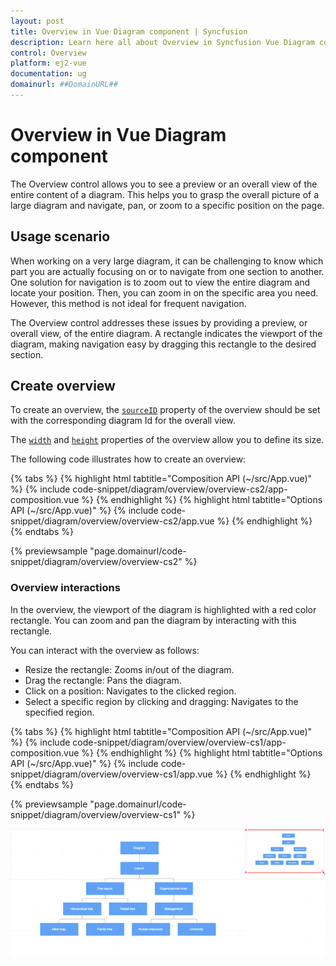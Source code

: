 ```yaml
---
layout: post
title: Overview in Vue Diagram component | Syncfusion
description: Learn here all about Overview in Syncfusion Vue Diagram component of Syncfusion Essential JS 2 and more.
control: Overview 
platform: ej2-vue
documentation: ug
domainurl: ##DomainURL##
---
```


# Overview in Vue Diagram component

The Overview control allows you to see a preview or an overall view of the entire content of a diagram. This helps you to grasp the overall picture of a large diagram and navigate, pan, or zoom to a specific position on the page.

## Usage scenario

When working on a very large diagram, it can be challenging to know which part you are actually focusing on or to navigate from one section to another. One solution for navigation is to zoom out to view the entire diagram and locate your position. Then, you can zoom in on the specific area you need. However, this method is not ideal for frequent navigation.

The Overview control addresses these issues by providing a preview, or overall view, of the entire diagram. A rectangle indicates the viewport of the diagram, making navigation easy by dragging this rectangle to the desired section.

## Create overview

To create an overview, the [`sourceID`](https://ej2.syncfusion.com/vue/documentation/api/overview/overviewModel/#sourceid) property of the overview should be set with the corresponding diagram Id for the overall view.

The [`width`](https://ej2.syncfusion.com/vue/documentation/api/overview/overviewModel/#width) and [`height`](https://ej2.syncfusion.com/angular/documentation/api/overview/overviewModel/#height) properties of the overview allow you to define its size.

The following code illustrates how to create an overview:

{% tabs %}
{% highlight html tabtitle="Composition API (~/src/App.vue)" %}
{% include code-snippet/diagram/overview/overview-cs2/app-composition.vue %}
{% endhighlight %}
{% highlight html tabtitle="Options API (~/src/App.vue)" %}
{% include code-snippet/diagram/overview/overview-cs2/app.vue %}
{% endhighlight %}
{% endtabs %}
        
{% previewsample "page.domainurl/code-snippet/diagram/overview/overview-cs2" %}

### Overview interactions

In the overview, the viewport of the diagram is highlighted with a red color rectangle. You can zoom and pan the diagram by interacting with this rectangle.

You can interact with the overview as follows:

* Resize the rectangle: Zooms in/out of the diagram.
* Drag the rectangle: Pans the diagram.
* Click on a position: Navigates to the clicked region.
* Select a specific region by clicking and dragging: Navigates to the specified region.

{% tabs %}
{% highlight html tabtitle="Composition API (~/src/App.vue)" %}
{% include code-snippet/diagram/overview/overview-cs1/app-composition.vue %}
{% endhighlight %}
{% highlight html tabtitle="Options API (~/src/App.vue)" %}
{% include code-snippet/diagram/overview/overview-cs1/app.vue %}
{% endhighlight %}
{% endtabs %}
        
{% previewsample "page.domainurl/code-snippet/diagram/overview/overview-cs1" %}

![Overview-interaction](images/overview-interaction.gif)